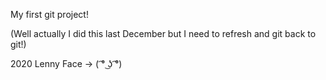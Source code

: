 My first git project!

(Well actually I did this last December but I need to refresh and git back to git!)

2020 Lenny Face -> ( ͡° ͜ʖ ͡°)